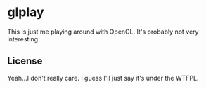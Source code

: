 # glplay

This is just me playing around with OpenGL.  It's probably not very interesting.

## License

Yeah...I don't really care.  I guess I'll just say it's under the WTFPL.
